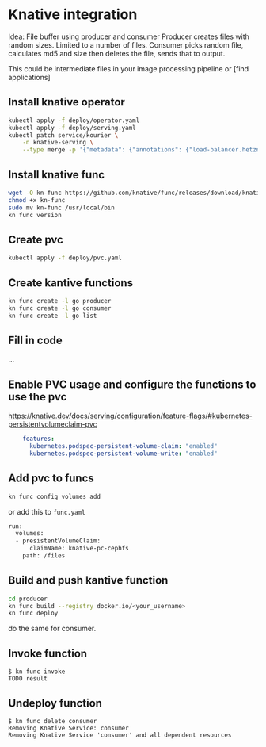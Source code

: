 # Knative integration

Idea: File buffer using producer and consumer
Producer creates files with random sizes. Limited to a number of files.
Consumer picks random file, calculates md5 and size then deletes the file, sends that to output.

This could be intermediate files in your image processing pipeline or [find applications]

## Install knative operator
```bash
kubectl apply -f deploy/operator.yaml
kubectl apply -f deploy/serving.yaml
kubectl patch service/kourier \
    -n knative-serving \
    --type merge -p '{"metadata": {"annotations": {"load-balancer.hetzner.cloud/name": "koor-demo-staging-kourier" }}}'

```

## Install knative func
```bash
wget -O kn-func https://github.com/knative/func/releases/download/knative-v1.12.0/func_$(go env GOOS)_$(go env GOARCH)
chmod +x kn-func 
sudo mv kn-func /usr/local/bin
kn func version
```

## Create pvc
```bash
kubectl apply -f deploy/pvc.yaml
```

## Create kantive functions
```bash
kn func create -l go producer
kn func create -l go consumer
kn func create -l go list
```

## Fill in code
...

## Enable PVC usage and configure the functions to use the pvc
https://knative.dev/docs/serving/configuration/feature-flags/#kubernetes-persistentvolumeclaim-pvc

```yaml
    features:
      kubernetes.podspec-persistent-volume-claim: "enabled"
      kubernetes.podspec-persistent-volume-write: "enabled"
```

## Add pvc to funcs
```bash
kn func config volumes add
```

or add this to `func.yaml`
```bash
run:
  volumes:
  - presistentVolumeClaim:
      claimName: knative-pc-cephfs
    path: /files
```

## Build and push kantive function
```bash
cd producer
kn func build --registry docker.io/<your_username>
kn func deploy
```
do the same for consumer.

## Invoke function
```console
$ kn func invoke
TODO result
```

## Undeploy function
```console
$ kn func delete consumer
Removing Knative Service: consumer
Removing Knative Service 'consumer' and all dependent resources
```
